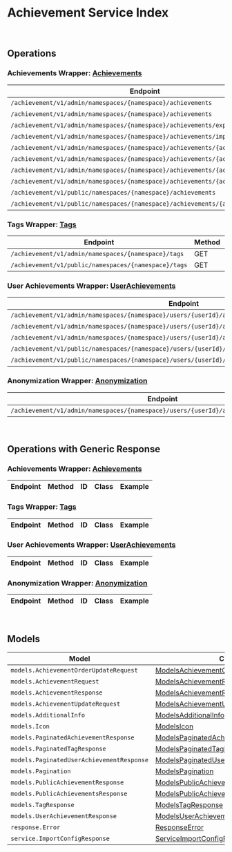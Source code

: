 # Achievement Service Index

&nbsp;  

## Operations

### Achievements Wrapper:  [Achievements](../../AccelByte.Sdk/Api/Achievement/Wrapper/Achievements.cs)
| Endpoint | Method | ID | Class | Example |
|---|---|---|---|---|
| `/achievement/v1/admin/namespaces/{namespace}/achievements` | GET | AdminListAchievements | [AdminListAchievements](../../AccelByte.Sdk/Api/Achievement/Operation/Achievements/AdminListAchievements.cs) | [AdminListAchievements](../../samples/AccelByte.Sdk.Sample.Cli/ApiCommand/Achievement/Achievements/AdminListAchievements.cs) |
| `/achievement/v1/admin/namespaces/{namespace}/achievements` | POST | AdminCreateNewAchievement | [AdminCreateNewAchievement](../../AccelByte.Sdk/Api/Achievement/Operation/Achievements/AdminCreateNewAchievement.cs) | [AdminCreateNewAchievement](../../samples/AccelByte.Sdk.Sample.Cli/ApiCommand/Achievement/Achievements/AdminCreateNewAchievement.cs) |
| `/achievement/v1/admin/namespaces/{namespace}/achievements/export` | GET | ExportAchievements | [ExportAchievements](../../AccelByte.Sdk/Api/Achievement/Operation/Achievements/ExportAchievements.cs) | [ExportAchievements](../../samples/AccelByte.Sdk.Sample.Cli/ApiCommand/Achievement/Achievements/ExportAchievements.cs) |
| `/achievement/v1/admin/namespaces/{namespace}/achievements/import` | POST | ImportAchievements | [ImportAchievements](../../AccelByte.Sdk/Api/Achievement/Operation/Achievements/ImportAchievements.cs) | [ImportAchievements](../../samples/AccelByte.Sdk.Sample.Cli/ApiCommand/Achievement/Achievements/ImportAchievements.cs) |
| `/achievement/v1/admin/namespaces/{namespace}/achievements/{achievementCode}` | GET | AdminGetAchievement | [AdminGetAchievement](../../AccelByte.Sdk/Api/Achievement/Operation/Achievements/AdminGetAchievement.cs) | [AdminGetAchievement](../../samples/AccelByte.Sdk.Sample.Cli/ApiCommand/Achievement/Achievements/AdminGetAchievement.cs) |
| `/achievement/v1/admin/namespaces/{namespace}/achievements/{achievementCode}` | PUT | AdminUpdateAchievement | [AdminUpdateAchievement](../../AccelByte.Sdk/Api/Achievement/Operation/Achievements/AdminUpdateAchievement.cs) | [AdminUpdateAchievement](../../samples/AccelByte.Sdk.Sample.Cli/ApiCommand/Achievement/Achievements/AdminUpdateAchievement.cs) |
| `/achievement/v1/admin/namespaces/{namespace}/achievements/{achievementCode}` | DELETE | AdminDeleteAchievement | [AdminDeleteAchievement](../../AccelByte.Sdk/Api/Achievement/Operation/Achievements/AdminDeleteAchievement.cs) | [AdminDeleteAchievement](../../samples/AccelByte.Sdk.Sample.Cli/ApiCommand/Achievement/Achievements/AdminDeleteAchievement.cs) |
| `/achievement/v1/admin/namespaces/{namespace}/achievements/{achievementCode}` | PATCH | AdminUpdateAchievementListOrder | [AdminUpdateAchievementListOrder](../../AccelByte.Sdk/Api/Achievement/Operation/Achievements/AdminUpdateAchievementListOrder.cs) | [AdminUpdateAchievementListOrder](../../samples/AccelByte.Sdk.Sample.Cli/ApiCommand/Achievement/Achievements/AdminUpdateAchievementListOrder.cs) |
| `/achievement/v1/public/namespaces/{namespace}/achievements` | GET | PublicListAchievements | [PublicListAchievements](../../AccelByte.Sdk/Api/Achievement/Operation/Achievements/PublicListAchievements.cs) | [PublicListAchievements](../../samples/AccelByte.Sdk.Sample.Cli/ApiCommand/Achievement/Achievements/PublicListAchievements.cs) |
| `/achievement/v1/public/namespaces/{namespace}/achievements/{achievementCode}` | GET | PublicGetAchievement | [PublicGetAchievement](../../AccelByte.Sdk/Api/Achievement/Operation/Achievements/PublicGetAchievement.cs) | [PublicGetAchievement](../../samples/AccelByte.Sdk.Sample.Cli/ApiCommand/Achievement/Achievements/PublicGetAchievement.cs) |

### Tags Wrapper:  [Tags](../../AccelByte.Sdk/Api/Achievement/Wrapper/Tags.cs)
| Endpoint | Method | ID | Class | Example |
|---|---|---|---|---|
| `/achievement/v1/admin/namespaces/{namespace}/tags` | GET | AdminListTags | [AdminListTags](../../AccelByte.Sdk/Api/Achievement/Operation/Tags/AdminListTags.cs) | [AdminListTags](../../samples/AccelByte.Sdk.Sample.Cli/ApiCommand/Achievement/Tags/AdminListTags.cs) |
| `/achievement/v1/public/namespaces/{namespace}/tags` | GET | PublicListTags | [PublicListTags](../../AccelByte.Sdk/Api/Achievement/Operation/Tags/PublicListTags.cs) | [PublicListTags](../../samples/AccelByte.Sdk.Sample.Cli/ApiCommand/Achievement/Tags/PublicListTags.cs) |

### User Achievements Wrapper:  [UserAchievements](../../AccelByte.Sdk/Api/Achievement/Wrapper/UserAchievements.cs)
| Endpoint | Method | ID | Class | Example |
|---|---|---|---|---|
| `/achievement/v1/admin/namespaces/{namespace}/users/{userId}/achievements` | GET | AdminListUserAchievements | [AdminListUserAchievements](../../AccelByte.Sdk/Api/Achievement/Operation/UserAchievements/AdminListUserAchievements.cs) | [AdminListUserAchievements](../../samples/AccelByte.Sdk.Sample.Cli/ApiCommand/Achievement/UserAchievements/AdminListUserAchievements.cs) |
| `/achievement/v1/admin/namespaces/{namespace}/users/{userId}/achievements/{achievementCode}/reset` | DELETE | AdminResetAchievement | [AdminResetAchievement](../../AccelByte.Sdk/Api/Achievement/Operation/UserAchievements/AdminResetAchievement.cs) | [AdminResetAchievement](../../samples/AccelByte.Sdk.Sample.Cli/ApiCommand/Achievement/UserAchievements/AdminResetAchievement.cs) |
| `/achievement/v1/admin/namespaces/{namespace}/users/{userId}/achievements/{achievementCode}/unlock` | PUT | AdminUnlockAchievement | [AdminUnlockAchievement](../../AccelByte.Sdk/Api/Achievement/Operation/UserAchievements/AdminUnlockAchievement.cs) | [AdminUnlockAchievement](../../samples/AccelByte.Sdk.Sample.Cli/ApiCommand/Achievement/UserAchievements/AdminUnlockAchievement.cs) |
| `/achievement/v1/public/namespaces/{namespace}/users/{userId}/achievements` | GET | PublicListUserAchievements | [PublicListUserAchievements](../../AccelByte.Sdk/Api/Achievement/Operation/UserAchievements/PublicListUserAchievements.cs) | [PublicListUserAchievements](../../samples/AccelByte.Sdk.Sample.Cli/ApiCommand/Achievement/UserAchievements/PublicListUserAchievements.cs) |
| `/achievement/v1/public/namespaces/{namespace}/users/{userId}/achievements/{achievementCode}/unlock` | PUT | PublicUnlockAchievement | [PublicUnlockAchievement](../../AccelByte.Sdk/Api/Achievement/Operation/UserAchievements/PublicUnlockAchievement.cs) | [PublicUnlockAchievement](../../samples/AccelByte.Sdk.Sample.Cli/ApiCommand/Achievement/UserAchievements/PublicUnlockAchievement.cs) |

### Anonymization Wrapper:  [Anonymization](../../AccelByte.Sdk/Api/Achievement/Wrapper/Anonymization.cs)
| Endpoint | Method | ID | Class | Example |
|---|---|---|---|---|
| `/achievement/v1/admin/namespaces/{namespace}/users/{userId}/anonymization/achievements` | DELETE | AdminAnonymizeUserAchievement | [AdminAnonymizeUserAchievement](../../AccelByte.Sdk/Api/Achievement/Operation/Anonymization/AdminAnonymizeUserAchievement.cs) | [AdminAnonymizeUserAchievement](../../samples/AccelByte.Sdk.Sample.Cli/ApiCommand/Achievement/Anonymization/AdminAnonymizeUserAchievement.cs) |


&nbsp;  

## Operations with Generic Response

### Achievements Wrapper:  [Achievements](../../AccelByte.Sdk/Api/Achievement/Wrapper/Achievements.cs)
| Endpoint | Method | ID | Class | Example |
|---|---|---|---|---|

### Tags Wrapper:  [Tags](../../AccelByte.Sdk/Api/Achievement/Wrapper/Tags.cs)
| Endpoint | Method | ID | Class | Example |
|---|---|---|---|---|

### User Achievements Wrapper:  [UserAchievements](../../AccelByte.Sdk/Api/Achievement/Wrapper/UserAchievements.cs)
| Endpoint | Method | ID | Class | Example |
|---|---|---|---|---|

### Anonymization Wrapper:  [Anonymization](../../AccelByte.Sdk/Api/Achievement/Wrapper/Anonymization.cs)
| Endpoint | Method | ID | Class | Example |
|---|---|---|---|---|


&nbsp;  

## Models

| Model | Class |
|---|---|
| `models.AchievementOrderUpdateRequest` | [ModelsAchievementOrderUpdateRequest](../../AccelByte.Sdk/Api/Achievement/Model/ModelsAchievementOrderUpdateRequest.cs) |
| `models.AchievementRequest` | [ModelsAchievementRequest](../../AccelByte.Sdk/Api/Achievement/Model/ModelsAchievementRequest.cs) |
| `models.AchievementResponse` | [ModelsAchievementResponse](../../AccelByte.Sdk/Api/Achievement/Model/ModelsAchievementResponse.cs) |
| `models.AchievementUpdateRequest` | [ModelsAchievementUpdateRequest](../../AccelByte.Sdk/Api/Achievement/Model/ModelsAchievementUpdateRequest.cs) |
| `models.AdditionalInfo` | [ModelsAdditionalInfo](../../AccelByte.Sdk/Api/Achievement/Model/ModelsAdditionalInfo.cs) |
| `models.Icon` | [ModelsIcon](../../AccelByte.Sdk/Api/Achievement/Model/ModelsIcon.cs) |
| `models.PaginatedAchievementResponse` | [ModelsPaginatedAchievementResponse](../../AccelByte.Sdk/Api/Achievement/Model/ModelsPaginatedAchievementResponse.cs) |
| `models.PaginatedTagResponse` | [ModelsPaginatedTagResponse](../../AccelByte.Sdk/Api/Achievement/Model/ModelsPaginatedTagResponse.cs) |
| `models.PaginatedUserAchievementResponse` | [ModelsPaginatedUserAchievementResponse](../../AccelByte.Sdk/Api/Achievement/Model/ModelsPaginatedUserAchievementResponse.cs) |
| `models.Pagination` | [ModelsPagination](../../AccelByte.Sdk/Api/Achievement/Model/ModelsPagination.cs) |
| `models.PublicAchievementResponse` | [ModelsPublicAchievementResponse](../../AccelByte.Sdk/Api/Achievement/Model/ModelsPublicAchievementResponse.cs) |
| `models.PublicAchievementsResponse` | [ModelsPublicAchievementsResponse](../../AccelByte.Sdk/Api/Achievement/Model/ModelsPublicAchievementsResponse.cs) |
| `models.TagResponse` | [ModelsTagResponse](../../AccelByte.Sdk/Api/Achievement/Model/ModelsTagResponse.cs) |
| `models.UserAchievementResponse` | [ModelsUserAchievementResponse](../../AccelByte.Sdk/Api/Achievement/Model/ModelsUserAchievementResponse.cs) |
| `response.Error` | [ResponseError](../../AccelByte.Sdk/Api/Achievement/Model/ResponseError.cs) |
| `service.ImportConfigResponse` | [ServiceImportConfigResponse](../../AccelByte.Sdk/Api/Achievement/Model/ServiceImportConfigResponse.cs) |
